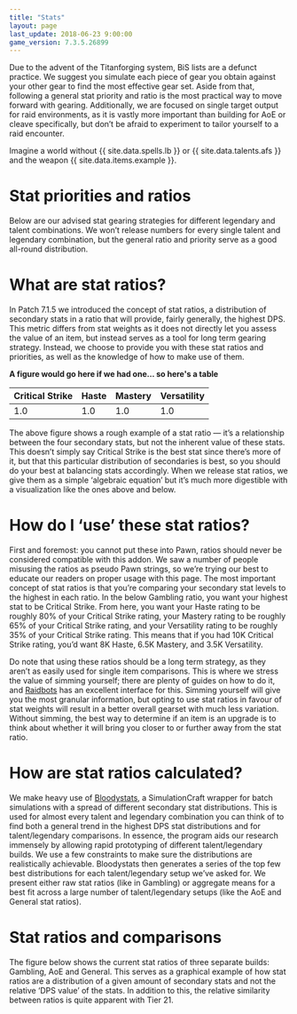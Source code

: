 ```yaml
---
title: "Stats"
layout: page
last_update: 2018-06-23 9:00:00
game_version: 7.3.5.26899
---
```


Due to the advent of the Titanforging system, BiS lists are a defunct practice. We suggest you simulate each piece of gear you obtain against your other gear to find the most effective gear set. Aside from that, following a general stat priority and ratio is the most practical way to move forward with gearing. Additionally, we are focused on single target output for raid environments, as it is vastly more important than building for AoE or cleave specifically, but don’t be afraid to experiment to tailor yourself to a raid encounter.

Imagine a world without {{ site.data.spells.lb }} or {{ site.data.talents.afs }} and the weapon {{ site.data.items.example }}.


# Stat priorities and ratios

Below are our advised stat gearing strategies for different legendary and talent combinations. We won’t release numbers for every single talent and legendary combination, but the general ratio and priority serve as a good all-round distribution.


# What are stat ratios?

In Patch 7.1.5 we introduced the concept of stat ratios, a distribution of secondary stats in a ratio that will provide, fairly generally, the highest DPS. This metric differs from stat weights as it does not directly let you assess the value of an item, but instead serves as a tool for long term gearing strategy. Instead, we choose to provide you with these stat ratios and priorities, as well as the knowledge of how to make use of them.


**A figure would go here if we had one... so here's a table**

Critical Strike | Haste | Mastery | Versatility
--- | --- | --- | ---
1.0 | 1.0 | 1.0 | 1.0

The above figure shows a rough example of a stat ratio — it’s a relationship between the four secondary stats, but not the inherent value of these stats. This doesn’t simply say Critical Strike is the best stat since there’s more of it, but that this particular distribution of secondaries is best, so you should do your best at balancing stats accordingly. When we release stat ratios, we give them as a simple ‘algebraic equation’ but it’s much more digestible with a visualization like the ones above and below.


# How do I ‘use’ these stat ratios?

First and foremost: you cannot put these into Pawn, ratios should never be considered compatible with this addon. We saw a number of people misusing the ratios as pseudo Pawn strings, so we’re trying our best to educate our readers on proper usage with this page. The most important concept of stat ratios is that you’re comparing your secondary stat levels to the highest in each ratio. In the below Gambling ratio, you want your highest stat to be Critical Strike. From here, you want your Haste rating to be roughly 80% of your Critical Strike rating, your Mastery rating to be roughly 65% of your Critical Strike rating, and your Versatility rating to be roughly 35% of your Critical Strike rating. This means that if you had 10K Critical Strike rating, you’d want 8K Haste, 6.5K Mastery, and 3.5K Versatility.

Do note that using these ratios should be a long term strategy, as they aren’t as easily used for single item comparisons. This is where we stress the value of simming yourself; there are plenty of guides on how to do it, and <a href="https://raidbots.com/">Raidbots</a> has an excellent interface for this. Simming yourself will give you the most granular information, but opting to use stat ratios in favour of stat weights will result in a better overall gearset with much less variation. Without simming, the best way to determine if an item is an upgrade is to think about whether it will bring you closer to or further away from the stat ratio.

# How are stat ratios calculated?
We make heavy use of <a href="https://github.com/Bloodmallet/bloodystats">Bloodystats</a>, a SimulationCraft wrapper for batch simulations with a spread of different secondary stat distributions. This is used for almost every talent and legendary combination you can think of to find both a general trend in the highest DPS stat distributions and for talent/legendary comparisons. In essence, the program aids our research immensely by allowing rapid prototyping of different talent/legendary builds. We use a few constraints to make sure the distributions are realistically achievable. Bloodystats then generates a series of the top few best distributions for each talent/legendary setup we’ve asked for. We present either raw stat ratios (like in Gambling) or aggregate means for a best fit across a large number of talent/legendary setups (like the AoE and General stat ratios).

# Stat ratios and comparisons
The figure below shows the current stat ratios of three separate builds: Gambling, AoE and General. This serves as a graphical example of how stat ratios are a distribution of a given amount of secondary stats and not the relative ‘DPS value’ of the stats. In addition to this, the relative similarity between ratios is quite apparent with Tier 21.



